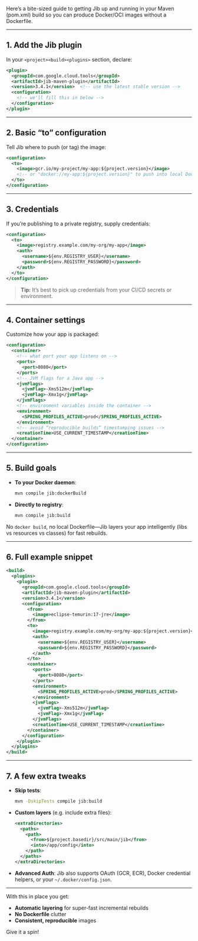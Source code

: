 Here’s a bite-sized guide to getting Jib up and running in your Maven (pom.xml) build so you can produce Docker/OCI images without a Dockerfile.

---

## 1. Add the Jib plugin

In your `<project><build><plugins>` section, declare:

```xml
<plugin>
  <groupId>com.google.cloud.tools</groupId>
  <artifactId>jib-maven-plugin</artifactId>
  <version>3.4.1</version>  <!-- use the latest stable version -->
  <configuration>
    <!-- we'll fill this in below -->
  </configuration>
</plugin>
```

---

## 2. Basic “to” configuration

Tell Jib where to push (or tag) the image:

```xml
<configuration>
  <to>
    <image>gcr.io/my-project/my-app:${project.version}</image>
    <!-- or "docker://my-app:${project.version}" to push into local Docker daemon -->
  </to>
</configuration>
```

---

## 3. Credentials

If you’re publishing to a private registry, supply credentials:

```xml
<configuration>
  <to>
    <image>registry.example.com/my-org/my-app</image>
    <auth>
      <username>${env.REGISTRY_USER}</username>
      <password>${env.REGISTRY_PASSWORD}</password>
    </auth>
  </to>
</configuration>
```

> **Tip:** It’s best to pick up credentials from your CI/CD secrets or environment.

---

## 4. Container settings

Customize how your app is packaged:

```xml
<configuration>
  <container>
    <!-- what port your app listens on -->
    <ports>
      <port>8080</port>
    </ports>
    <!-- JVM flags for a Java app -->
    <jvmFlags>
      <jvmFlag>-Xms512m</jvmFlag>
      <jvmFlag>-Xmx1g</jvmFlag>
    </jvmFlags>
    <!-- environment variables inside the container -->
    <environment>
      <SPRING_PROFILES_ACTIVE>prod</SPRING_PROFILES_ACTIVE>
    </environment>
    <!-- avoid “reproducible builds” timestamping issues -->
    <creationTime>USE_CURRENT_TIMESTAMP</creationTime>
  </container>
</configuration>
```

---

## 5. Build goals

* **To your Docker daemon**:

  ```bash
  mvn compile jib:dockerBuild
  ```

* **Directly to registry**:

  ```bash
  mvn compile jib:build
  ```

No `docker build`, no local Dockerfile—Jib layers your app intelligently (libs vs resources vs classes) for fast rebuilds.

---

## 6. Full example snippet

```xml
<build>
  <plugins>
    <plugin>
      <groupId>com.google.cloud.tools</groupId>
      <artifactId>jib-maven-plugin</artifactId>
      <version>3.4.1</version>
      <configuration>
        <from>
          <image>eclipse-temurin:17-jre</image>
        </from>
        <to>
          <image>registry.example.com/my-org/my-app:${project.version}</image>
          <auth>
            <username>${env.REGISTRY_USER}</username>
            <password>${env.REGISTRY_PASSWORD}</password>
          </auth>
        </to>
        <container>
          <ports>
            <port>8080</port>
          </ports>
          <environment>
            <SPRING_PROFILES_ACTIVE>prod</SPRING_PROFILES_ACTIVE>
          </environment>
          <jvmFlags>
            <jvmFlag>-Xms512m</jvmFlag>
            <jvmFlag>-Xmx1g</jvmFlag>
          </jvmFlags>
          <creationTime>USE_CURRENT_TIMESTAMP</creationTime>
        </container>
      </configuration>
    </plugin>
  </plugins>
</build>
```

---

## 7. A few extra tweaks

* **Skip tests**:

  ```bash
  mvn -DskipTests compile jib:build
  ```

* **Custom layers** (e.g. include extra files):

  ```xml
  <extraDirectories>
    <paths>
      <path>
        <from>${project.basedir}/src/main/jib</from>
        <into>/app/config</into>
      </path>
    </paths>
  </extraDirectories>
  ```

* **Advanced Auth**: Jib also supports OAuth (GCR, ECR), Docker credential helpers, or your `~/.docker/config.json`.

---

With this in place you get:

* **Automatic layering** for super-fast incremental rebuilds
* **No Dockerfile** clutter
* **Consistent, reproducible** images

Give it a spin!
